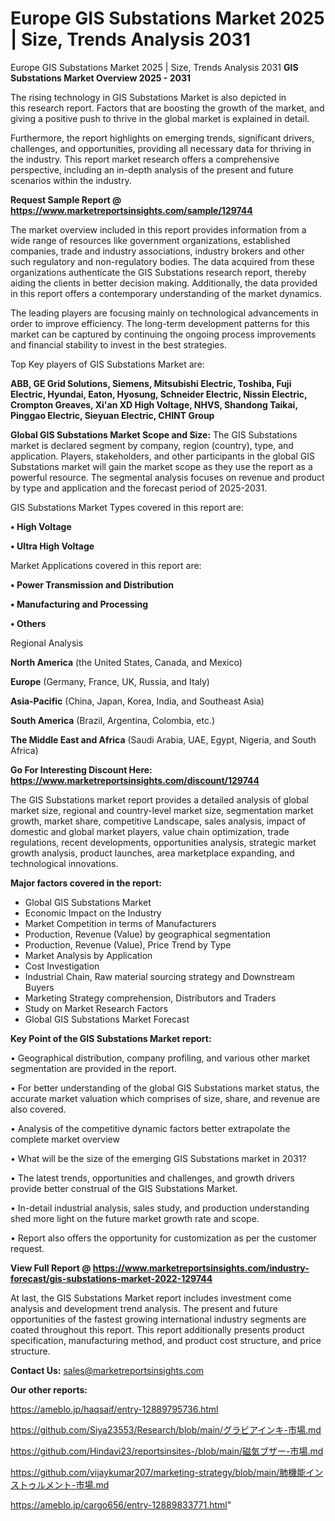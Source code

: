 # Europe GIS Substations Market 2025 | Size, Trends Analysis 2031
Europe GIS Substations Market 2025 | Size, Trends Analysis 2031
<Strong> GIS Substations Market Overview 2025 - 2031</strong>

The rising technology in GIS Substations Market is also depicted in this research report. Factors that are boosting the growth of the market, and giving a positive push to thrive in the global market is explained in detail.

Furthermore, the report highlights on emerging trends, significant drivers, challenges, and opportunities, providing all necessary data for thriving in the industry. This report market research offers a comprehensive perspective, including an in-depth analysis of the present and future scenarios within the industry.

<strong>Request Sample Report @ <a href=https://www.marketreportsinsights.com/sample/129744>https://www.marketreportsinsights.com/sample/129744</a></strong>

The market overview included in this report provides information from a wide range of resources like government organizations, established companies, trade and industry associations, industry brokers and other such regulatory and non-regulatory bodies. The data acquired from these organizations authenticate the GIS Substations research report, thereby aiding the clients in better decision making. Additionally, the data provided in this report offers a contemporary understanding of the market dynamics.

The leading players are focusing mainly on technological advancements in order to improve efficiency. The long-term development patterns for this market can be captured by continuing the ongoing process improvements and financial stability to invest in the best strategies.

Top Key players of GIS Substations Market are:

<strong>ABB, GE Grid Solutions, Siemens, Mitsubishi Electric, Toshiba, Fuji Electric, Hyundai, Eaton, Hyosung, Schneider Electric, Nissin Electric, Crompton Greaves, Xi'an XD High Voltage, NHVS, Shandong Taikai, Pinggao Electric, Sieyuan Electric, CHINT Group</strong>

<strong><b>Global GIS Substations Market Scope and Size:</b></strong>
The GIS Substations market is declared segment by company, region (country), type, and application. Players, stakeholders, and other participants in the global GIS Substations market will gain the market scope as they use the report as a powerful resource. The segmental analysis focuses on revenue and product by type and application and the forecast period of 2025-2031.

GIS Substations Market Types covered in this report are:

<strong>• High Voltage

• Ultra High Voltage</strong>

Market Applications covered in this report are:

<strong>• Power Transmission and Distribution

• Manufacturing and Processing

• Others</strong> 

Regional Analysis

<strong>North America</strong> (the United States, Canada, and Mexico)

<strong>Europe</strong> (Germany, France, UK, Russia, and Italy)

<strong>Asia-Pacific</strong> (China, Japan, Korea, India, and Southeast Asia)

<strong>South America</strong> (Brazil, Argentina, Colombia, etc.)

<strong>The Middle East and Africa</strong> (Saudi Arabia, UAE, Egypt, Nigeria, and South Africa)

<strong>Go For Interesting Discount Here: <a href=https://www.marketreportsinsights.com/discount/129744>https://www.marketreportsinsights.com/discount/129744</a></strong>

The GIS Substations market report provides a detailed analysis of global market size, regional and country-level market size, segmentation market growth, market share, competitive Landscape, sales analysis, impact of domestic and global market players, value chain optimization, trade regulations, recent developments, opportunities analysis, strategic market growth analysis, product launches, area marketplace expanding, and technological innovations.

<strong><b>Major factors covered in the report:</b></strong>
<ul>
  <li>Global GIS Substations Market </li>
  <li>Economic Impact on the Industry</li>
  <li>Market Competition in terms of Manufacturers</li>
  <li>Production, Revenue (Value) by geographical segmentation</li>
  <li>Production, Revenue (Value), Price Trend by Type</li>
  <li>Market Analysis by Application</li>
  <li>Cost Investigation</li>
  <li>Industrial Chain, Raw material sourcing strategy and Downstream Buyers</li>
  <li>Marketing Strategy comprehension, Distributors and Traders</li>
  <li>Study on Market Research Factors</li>
  <li>Global GIS Substations Market Forecast</li>
</ul>

<strong><b>Key Point of the GIS Substations Market report:</b></strong>

• Geographical distribution, company profiling, and various other market segmentation are provided in the report.

• For better understanding of the global GIS Substations market status, the accurate market valuation which comprises of size, share, and revenue are also covered.

• Analysis of the competitive dynamic factors better extrapolate the complete market overview

• What will be the size of the emerging GIS Substations market in 2031?

• The latest trends, opportunities and challenges, and growth drivers provide better construal of the GIS Substations Market.

• In-detail industrial analysis, sales study, and production understanding shed more light on the future market growth rate and scope.

• Report also offers the opportunity for customization as per the customer request.

<strong><b>View Full Report @ <a href=https://www.marketreportsinsights.com/industry-forecast/gis-substations-market-2022-129744>https://www.marketreportsinsights.com/industry-forecast/gis-substations-market-2022-129744</a></b></strong>


At last, the GIS Substations Market report includes investment come analysis and development trend analysis. The present and future opportunities of the fastest growing international industry segments are coated throughout this report. This report additionally presents product specification, manufacturing method, and product cost structure, and price structure.

<strong>Contact Us:</strong>
sales@marketreportsinsights.com

<strong>Our other reports:</strong>

<a href=https://ameblo.jp/haqsaif/entry-12889795736.html>https://ameblo.jp/haqsaif/entry-12889795736.html</a>

<a href=https://github.com/Siya23553/Research/blob/main/グラビアインキ-市場.md>https://github.com/Siya23553/Research/blob/main/グラビアインキ-市場.md</a>

<a href=https://github.com/Hindavi23/reportsinsites-/blob/main/磁気ブザー-市場.md>https://github.com/Hindavi23/reportsinsites-/blob/main/磁気ブザー-市場.md</a>

<a href=https://github.com/vijaykumar207/marketing-strategy/blob/main/肺機能インストゥルメント-市場.md>https://github.com/vijaykumar207/marketing-strategy/blob/main/肺機能インストゥルメント-市場.md</a>

<a href=https://ameblo.jp/cargo656/entry-12889833771.html>https://ameblo.jp/cargo656/entry-12889833771.html</a>"
